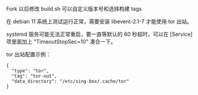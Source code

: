 Fork 以后修改 build.sh 可以自定义版本号和选择构建 tags

在 debian 11 系统上测试运行正常，需要安装 libevent-2.1-7 才能使用 tor 出站。

systemd 服务可能无法正常重启，要一直等默认的 60 秒超时，可以在 [Service] 项里面加上 "TimeoutStopSec=10" 凑合一下。

tor 出站配置示例：

    {
      "type": "tor",
      "tag": "tor-out",
      "data_directory": "/etc/sing-box/.cache/tor"
    }
